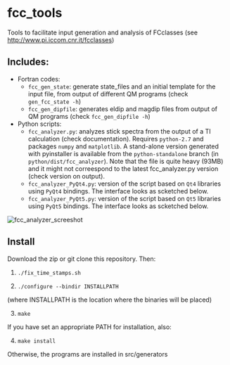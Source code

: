 # fcc_tools
Tools to facilitate input generation and analysis of FCclasses (see http://www.pi.iccom.cnr.it/fcclasses)

## Includes:
* Fortran codes:
  - `fcc_gen_state`: generate state_files and an initial template for the input file, from output of different QM programs (check `gen_fcc_state -h`)
  - `fcc_gen_dipfile`: generates eldip and magdip files from output of QM programs (check `fcc_gen_dipfile -h`)
* Python scripts:
  - `fcc_analyzer.py`: analyzes stick spectra from the output of a TI calculation (check documentation). Requires `python-2.7` and packages `numpy` and `matplotlib`. A stand-alone version generated with pyinstaller is available from the `python-standalone` branch (in `python/dist/fcc_analyzer`). Note that the file is quite heavy (93MB) and it might not correespond to the latest fcc_analyzer.py version (check version on output).
  - `fcc_analyzer_PyQt4.py`: version of the script based on `Qt4` libraries using `PyQt4` bindings. The interface looks as scketched below.
  - `fcc_analyzer_PyQt5.py`: version of the script based on `Qt5` libraries using `PyQt5` bindings. The interface looks as scketched below.

![fcc_analyzer_screeshot](https://github.com/jcerezochem/fcc_tools/blob/master/doc/figs/fcc_analyzer_screeshot.png)


## Install
Download the zip or git clone this repository. Then:

1. `./fix_time_stamps.sh`

2. `./configure --bindir INSTALLPATH`

(where INSTALLPATH is the location where the binaries will be placed)

3. `make`

If you have set an appropriate PATH for installation, also:

4.  `make install`

Otherwise, the programs are installed in src/generators

